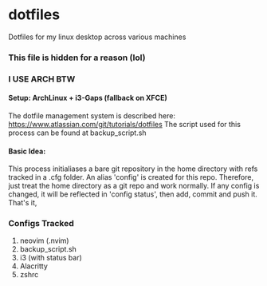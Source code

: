 # dotfiles
Dotfiles for my linux desktop across various machines

### This file is hidden for a reason (lol)

### I USE ARCH BTW
#### Setup: ArchLinux + i3-Gaps (fallback on XFCE)

The dotfile management system is described here: https://www.atlassian.com/git/tutorials/dotfiles
The script used for this process can be found at backup_script.sh

#### Basic Idea:
This process initialiases a bare git repository in the home directory with refs tracked in a .cfg folder.
An alias 'config' is created for this repo. Therefore, just treat the home directory as a git repo and work normally. If any config 
is changed, it will be reflected in 'config status', then add, commit and push it. That's it,

### Configs Tracked
1. neovim (.nvim)
2. backup_script.sh
3. i3 (with status bar)
4. Alacritty
5. zshrc
